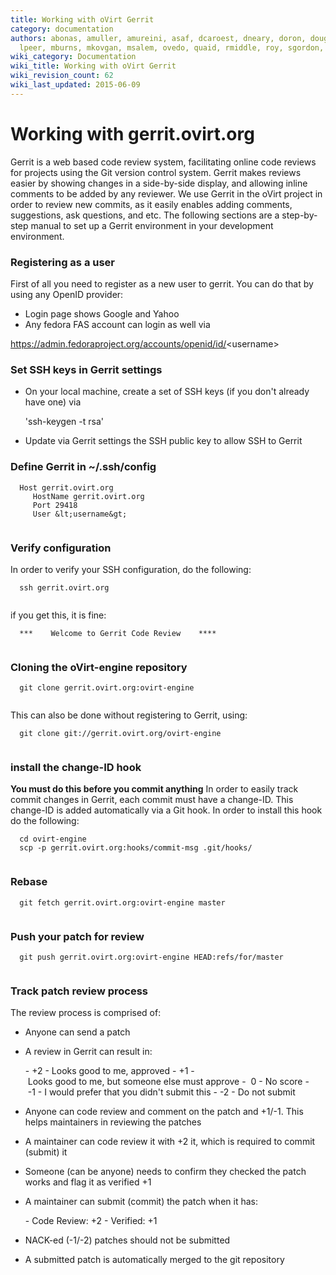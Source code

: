 ```yaml
---
title: Working with oVirt Gerrit
category: documentation
authors: abonas, amuller, amureini, asaf, dcaroest, dneary, doron, dougsland, iheim,
  lpeer, mburns, mkovgan, msalem, ovedo, quaid, rmiddle, roy, sgordon, vered
wiki_category: Documentation
wiki_title: Working with oVirt Gerrit
wiki_revision_count: 62
wiki_last_updated: 2015-06-09
---
```


# Working with gerrit.ovirt.org

Gerrit is a web based code review system, facilitating online code reviews for projects using the Git version control system. Gerrit makes reviews easier by showing changes in a side-by-side display, and allowing inline comments to be added by any reviewer. We use Gerrit in the oVirt project in order to review new commits, as it easily enables adding comments, suggestions, ask questions, and etc. The following sections are a step-by-step manual to set up a Gerrit environment in your development environment.

### Registering as a user

First of all you need to register as a new user to gerrit. You can do that by using any OpenID provider:

*   Login page shows Google and Yahoo
*   Any fedora FAS account can login as well via

<https://admin.fedoraproject.org/accounts/openid/id/>&lt;username&gt;

### Set SSH keys in Gerrit settings

*   On your local machine, create a set of SSH keys (if you don't already have one) via

      'ssh-keygen -t rsa'
       

*   Update via Gerrit settings the SSH public key to allow SSH to Gerrit

### Define Gerrit in ~/.ssh/config

      Host gerrit.ovirt.org
         HostName gerrit.ovirt.org
         Port 29418
         User &lt;username&gt;
       

### Verify configuration

In order to verify your SSH configuration, do the following:

      ssh gerrit.ovirt.org
       

if you get this, it is fine:

      ***    Welcome to Gerrit Code Review    ****
       

### Cloning the oVirt-engine repository

      git clone gerrit.ovirt.org:ovirt-engine
       

This can also be done without registering to Gerrit, using:

      git clone git://gerrit.ovirt.org/ovirt-engine
       

### install the change-ID hook

**You must do this before you commit anything**
In order to easily track commit changes in Gerrit, each commit must have a change-ID. This change-ID is added automatically via a Git hook. In order to install this hook do the following:

      cd ovirt-engine
      scp -p gerrit.ovirt.org:hooks/commit-msg .git/hooks/
       

### Rebase

      git fetch gerrit.ovirt.org:ovirt-engine master
       

### Push your patch for review

      git push gerrit.ovirt.org:ovirt-engine HEAD:refs/for/master
       

### Track patch review process

The review process is comprised of:

*   Anyone can send a patch
*   A review in Gerrit can result in:

      - +2 - Looks good to me, approved
      - +1 - Looks good to me, but someone else must approve
      -  0 - No score
      - -1 - I would prefer that you didn't submit this
      - -2 - Do not submit

*   Anyone can code review and comment on the patch and +1/-1. This helps maintainers in reviewing the patches
*   A maintainer can code review it with +2 it, which is required to commit (submit) it
*   Someone (can be anyone) needs to confirm they checked the patch works and flag it as verified +1
*   A maintainer can submit (commit) the patch when it has:

      - Code Review: +2
      - Verified: +1

*   NACK-ed (-1/-2) patches should not be submitted
*   A submitted patch is automatically merged to the git repository
